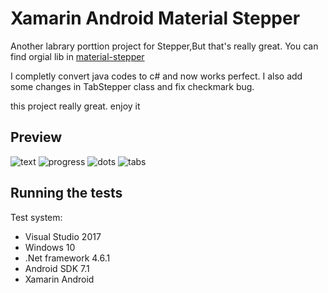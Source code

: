# Xamarin Android Material Stepper 


Another labrary porttion project for Stepper,But that's really great. You can find orgial lib in [material-stepper
](https://github.com/fcannizzaro/material-stepper)

I completly convert java codes to c# and now works perfect.
I also add some changes in TabStepper class and fix checkmark bug. 

this project really great. enjoy it

## Preview

![text](https://github.com/FrancisCan/MaterialStepper/blob/master/screenshot/text.png?raw=true)
![progress](https://github.com/FrancisCan/MaterialStepper/blob/master/screenshot/progress.png?raw=true)
![dots](https://github.com/FrancisCan/MaterialStepper/blob/master/screenshot/dots.png?raw=true)
![tabs](https://github.com/FrancisCan/MaterialStepper/blob/master/screenshot/tabs.png?raw=true)



## Running the tests

Test system:

* Visual Studio 2017
* Windows 10
* .Net framework 4.6.1 
* Android SDK 7.1
* Xamarin Android


